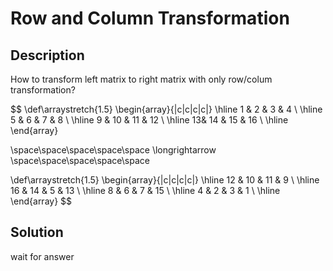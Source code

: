 # Row and Column Transformation

## Description

How to transform left matrix to right matrix with only row/colum transformation?

$$
\def\arraystretch{1.5}
   \begin{array}{|c|c|c|c|}
\hline 1 & 2  & 3  & 4  \\
\hline 5 & 6  & 7  & 8  \\
\hline 9 & 10 & 11 & 12 \\
\hline 13& 14 & 15 & 16 \\
\hline
\end{array}

\space\space\space\space\space
\longrightarrow
\space\space\space\space\space

\def\arraystretch{1.5}
   \begin{array}{|c|c|c|c|}
\hline 12 & 10 & 11 & 9  \\
\hline 16 & 14 & 5  & 13 \\
\hline 8  & 6  & 7  & 15 \\
\hline 4  & 2  & 3  & 1  \\
\hline
\end{array}
$$

## Solution

wait for answer

